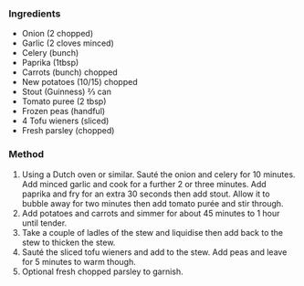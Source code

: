 ### Ingredients

* Onion (2 chopped)
* Garlic (2 cloves minced)
* Celery (bunch)
* Paprika (1tbsp)
* Carrots (bunch) chopped 
* New potatoes (10/15) chopped
* Stout (Guinness) ⅔ can 
* Tomato puree (2 tbsp)
* Frozen peas (handful)
* 4 Tofu wieners (sliced)
* Fresh parsley (chopped)

### Method

1. Using a Dutch oven or similar. Sauté the onion and celery for 10 minutes. Add minced garlic and cook for a further 2 or three minutes. Add paprika and fry for an extra 30 seconds then add stout. Allow it to bubble away for two minutes then add tomato purée and stir through. 
2. Add potatoes and carrots and simmer for about 45 minutes to 1 hour until tender. 
3. Take a couple of ladles of the stew and liquidise then add back to the stew to thicken the stew. 
4. Sauté the sliced tofu wieners and add to the stew. Add peas and leave for 5 minutes to warm though. 
5. Optional fresh chopped parsley to garnish. 